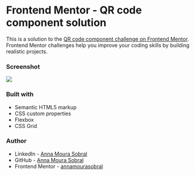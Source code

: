 # Frontend Mentor - QR code component solution

This is a solution to the [QR code component challenge on Frontend Mentor](https://www.frontendmentor.io/challenges/qr-code-component-iux_sIO_H). Frontend Mentor challenges help you improve your coding skills by building realistic projects. 

### Screenshot

![](https://user-images.githubusercontent.com/71239376/154548330-3947e3dd-1993-4775-8316-e555fa571548.png)

### Built with

- Semantic HTML5 markup
- CSS custom properties
- Flexbox
- CSS Grid

### Author

- LinkedIn - [Anna Moura Sobral](https://linkedin.com/in/annamourasobral)
- GitHub - [Anna Moura Sobral](https://github.com/annamourasobral)
- Frontend Mentor - [annamourasobral](https://www.frontendmentor.io/profile/annamourasobral)
